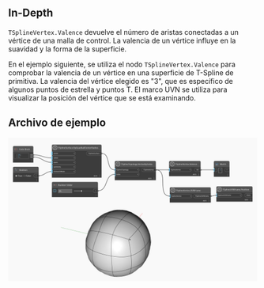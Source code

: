 ## In-Depth
`TSplineVertex.Valence` devuelve el número de aristas conectadas a un vértice de una malla de control. La valencia de un vértice influye en la suavidad y la forma de la superficie.

En el ejemplo siguiente, se utiliza el nodo `TSplineVertex.Valence` para comprobar la valencia de un vértice en una superficie de T-Spline de primitiva. La valencia del vértice elegido es "3", que es específico de algunos puntos de estrella y puntos T. El marco UVN se utiliza para visualizar la posición del vértice que se está examinando.

## Archivo de ejemplo

![Example](./Autodesk.DesignScript.Geometry.TSpline.TSplineVertex.Valence_img.jpg)
